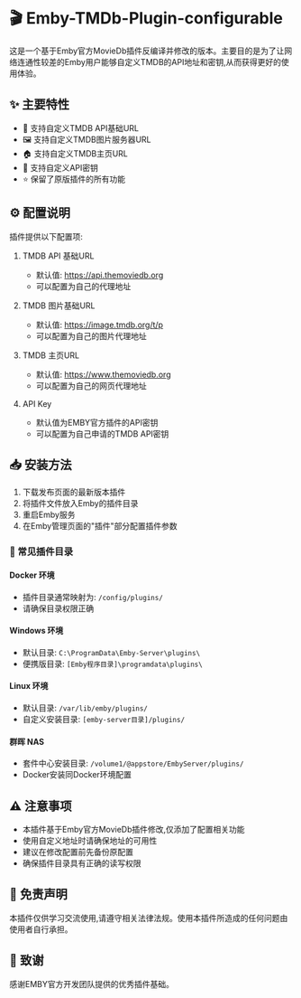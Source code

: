 # 🎬 Emby-TMDb-Plugin-configurable

这是一个基于Emby官方MovieDb插件反编译并修改的版本。主要目的是为了让网络连通性较差的Emby用户能够自定义TMDB的API地址和密钥,从而获得更好的使用体验。

## ✨ 主要特性

- 🔧 支持自定义TMDB API基础URL
- 🖼️ 支持自定义TMDB图片服务器URL 
- 🏠 支持自定义TMDB主页URL
- 🔑 支持自定义API密钥
- ⭐ 保留了原版插件的所有功能

## ⚙️ 配置说明

插件提供以下配置项:

1. TMDB API 基础URL
   - 默认值: https://api.themoviedb.org
   - 可以配置为自己的代理地址

2. TMDB 图片基础URL  
   - 默认值: https://image.tmdb.org/t/p
   - 可以配置为自己的图片代理地址

3. TMDB 主页URL
   - 默认值: https://www.themoviedb.org
   - 可以配置为自己的网页代理地址

4. API Key
   - 默认值为EMBY官方插件的API密钥
   - 可以配置为自己申请的TMDB API密钥

## 📥 安装方法

1. 下载发布页面的最新版本插件
2. 将插件文件放入Emby的插件目录
3. 重启Emby服务
4. 在Emby管理页面的"插件"部分配置插件参数

### 📂 常见插件目录

#### Docker 环境
- 插件目录通常映射为: `/config/plugins/`
- 请确保目录权限正确

#### Windows 环境
- 默认目录: `C:\ProgramData\Emby-Server\plugins\`
- 便携版目录: `[Emby程序目录]\programdata\plugins\`

#### Linux 环境
- 默认目录: `/var/lib/emby/plugins/`
- 自定义安装目录: `[emby-server目录]/plugins/`

#### 群晖 NAS
- 套件中心安装目录: `/volume1/@appstore/EmbyServer/plugins/`
- Docker安装同Docker环境配置

## ⚠️ 注意事项

- 本插件基于Emby官方MovieDb插件修改,仅添加了配置相关功能
- 使用自定义地址时请确保地址的可用性
- 建议在修改配置前先备份原配置
- 确保插件目录具有正确的读写权限

## 📢 免责声明

本插件仅供学习交流使用,请遵守相关法律法规。使用本插件所造成的任何问题由使用者自行承担。

## 🙏 致谢

感谢EMBY官方开发团队提供的优秀插件基础。

